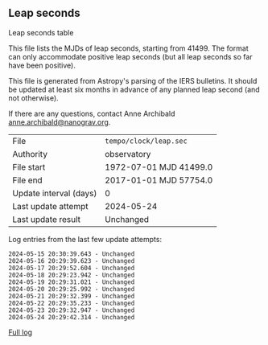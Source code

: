
## Leap seconds

Leap seconds table

This file lists the MJDs of leap seconds, starting from 41499.
The format can only accommodate positive leap seconds (but all
leap seconds so far have been positive).

This file is generated from Astropy's parsing of the IERS
bulletins. It should be updated at least six months in advance
of any planned leap second (and not otherwise).

If there are any questions, contact Anne Archibald
<anne.archibald@nanograv.org>.

|     |     |
|:--- |:--- |
| File | `tempo/clock/leap.sec` |
| Authority | observatory |
| File start | 1972-07-01 MJD 41499.0 |
| File end | 2017-01-01 MJD 57754.0 |
| Update interval (days) | 0 |
| Last update attempt | 2024-05-24 |
| Last update result | Unchanged |

Log entries from the last few update attempts:
```
2024-05-15 20:30:39.643 - Unchanged
2024-05-16 20:29:39.623 - Unchanged
2024-05-17 20:29:52.604 - Unchanged
2024-05-18 20:29:23.942 - Unchanged
2024-05-19 20:29:31.021 - Unchanged
2024-05-20 20:29:25.992 - Unchanged
2024-05-21 20:29:32.399 - Unchanged
2024-05-22 20:29:35.233 - Unchanged
2024-05-23 20:29:32.947 - Unchanged
2024-05-24 20:29:42.314 - Unchanged
```
[Full log](https://raw.githubusercontent.com/ipta/pulsar-clock-corrections/main/log/tempo/clock/leap.sec.log)

